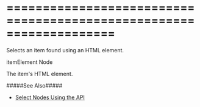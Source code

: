 <!--**
/*-------------------------------------------
    Auto-generated file. Do not modify.
-------------------------------------------

**-->
===================================================================
===================================================================

<!--shortDescription-->
Selects an item found using an HTML element.
<!--/shortDescription-->

<!--paramName1-->itemElement<!--/paramName1-->
<!--paramType1-->Node<!--/paramType1-->
<!--paramDescription1-->
The item's HTML element. 
<!--/paramDescription1-->

<!--fullDescription-->
#####See Also#####
- [Select Nodes Using the API](/Documentation/Guide/Widgets/TreeView/Select_Nodes/#Using_the_API)
<!--/fullDescription-->
